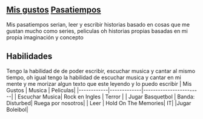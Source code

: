 ## [Mis gustos](Misgustos.md) [Pasatiempos](Pasatiempos.md)
Mis pasatiempos serian, leer y escribir historias basado en cosas que me gustan mucho como series, peliculas oh historias propias basadas en mi propia imaginación y concepto 

## Habilidades
Tengo la habilidad de de poder escribir, escuchar musica y cantar al mismo tiempo, oh igual tengo la habilidad de escuchar musica y cantar en mi mente y me morizar algun texto que este leyendo y lo puedo escribir
| Mis Gustos | Musica | Peliculas| 
|------------|-------------|------------------------|
| Escuchar Musica|  Rock en Ingles | Terror | 
| Jugar Basquetbol | Banda: Disturbed| Ruega por nosotros|
| Leer | Hold On The Memories| IT|
|Jugar Boleibol| 
